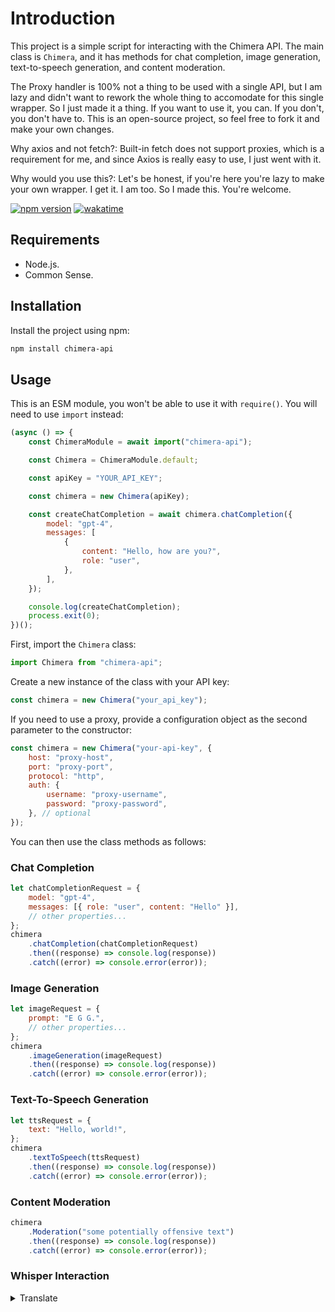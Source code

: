 # Introduction

This project is a simple script for interacting with the Chimera API. The main class is `Chimera`, and it has methods for chat completion, image generation, text-to-speech generation, and content moderation.

The Proxy handler is 100% not a thing to be used with a single API, but I am lazy and didn't want to rework the whole thing to accomodate for this single wrapper. So I just made it a thing. If you want to use it, you can. If you don't, you don't have to. This is an open-source project, so feel free to fork it and make your own changes.

Why axios and not fetch?: Built-in fetch does not support proxies, which is a requirement for me, and since Axios is really easy to use, I just went with it.

Why would you use this?: Let's be honest, if you're here you're lazy to make your own wrapper. I get it. I am too. So I made this. You're welcome.

[![npm version](https://badge.fury.io/js/chimera-api.svg)](https://badge.fury.io/js/chimera-api)
[![wakatime](https://wakatime.com/badge/user/e0979afa-f854-452d-b8a8-56f9d69eaa3b/project/52a6f116-57ff-4560-a203-1bf98b42e716.svg)](https://wakatime.com/badge/user/e0979afa-f854-452d-b8a8-56f9d69eaa3b/project/52a6f116-57ff-4560-a203-1bf98b42e716)

## Requirements

-   Node.js.
-   Common Sense.

## Installation

Install the project using npm:

```bash
npm install chimera-api
```

## Usage

This is an ESM module, you won't be able to use it with `require()`. You will need to use `import` instead:

```javascript
(async () => {
    const ChimeraModule = await import("chimera-api");

    const Chimera = ChimeraModule.default;

    const apiKey = "YOUR_API_KEY";

    const chimera = new Chimera(apiKey);

    const createChatCompletion = await chimera.chatCompletion({
        model: "gpt-4",
        messages: [
            {
                content: "Hello, how are you?",
                role: "user",
            },
        ],
    });

    console.log(createChatCompletion);
    process.exit(0);
})();
```

First, import the `Chimera` class:

```javascript
import Chimera from "chimera-api";
```

Create a new instance of the class with your API key:

```javascript
const chimera = new Chimera("your_api_key");
```

If you need to use a proxy, provide a configuration object as the second parameter to the constructor:

```javascript
const chimera = new Chimera("your-api-key", {
    host: "proxy-host",
    port: "proxy-port",
    protocol: "http",
    auth: {
        username: "proxy-username",
        password: "proxy-password",
    }, // optional
});
```

You can then use the class methods as follows:

### Chat Completion

```javascript
let chatCompletionRequest = {
    model: "gpt-4",
    messages: [{ role: "user", content: "Hello" }],
    // other properties...
};
chimera
    .chatCompletion(chatCompletionRequest)
    .then((response) => console.log(response))
    .catch((error) => console.error(error));
```

### Image Generation

```javascript
let imageRequest = {
    prompt: "E G G.",
    // other properties...
};
chimera
    .imageGeneration(imageRequest)
    .then((response) => console.log(response))
    .catch((error) => console.error(error));
```

### Text-To-Speech Generation

```javascript
let ttsRequest = {
    text: "Hello, world!",
};
chimera
    .textToSpeech(ttsRequest)
    .then((response) => console.log(response))
    .catch((error) => console.error(error));
```

### Content Moderation

```javascript
chimera
    .Moderation("some potentially offensive text")
    .then((response) => console.log(response))
    .catch((error) => console.error(error));
```

### Whisper Interaction

<details>
<summary> Translate </summary>

`````javascript
chimera
    .Whisper(
        {
            file: createReadStream("./path/to/file.mp3"),
            fileName: "name.mp3",
            language: "pt-BR",
        },
        "audio/translations"
    )
```

</details>

<details>
<summary> Transcription </summary>

````javascript
chimera
    .Whisper(
        {
            file: createReadStream("./path/to/file.mp3"),
            fileName: "name.mp3",
            language: "pt-BR",
        },
        "audio/transcriptions"
    )
```
</details>

There are also some examples on the `test` folder.

## Disclaimer

This project is licensed under the GNU General Public License v3.0.

Please note that this is not an official project of the developers of Chimera. This was made out of personal interest and may be helpful to others. This comes with no guarantees or support, but feel free to use it as you wish within the bounds of the license.

Enjoy!

me made dis :)
`````
